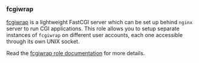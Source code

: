 ### fcgiwrap

[fcgiwrap](https://github.com/gnosek/fcgiwrap) is a lightweight FastCGI
server which can be set up behind `nginx` server to run CGI
applications. This role allows you to setup separate instances of
`fcgiwrap` on different user accounts, each one accessible through its
own UNIX socket.

Read the [fcgiwrap role documentation](https://docs.debops.org/en/HEAD/ansible/roles/fcgiwrap/) for more details.
